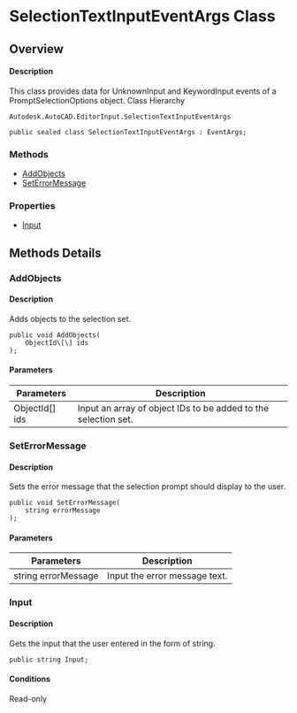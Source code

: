 # SelectionTextInputEventArgs Class

## Overview

#### Description
This class provides data for UnknownInput and KeywordInput events of a PromptSelectionOptions object.
Class Hierarchy
```text
Autodesk.AutoCAD.EditorInput.SelectionTextInputEventArgs
```

```text
public sealed class SelectionTextInputEventArgs : EventArgs;
```

### Methods

- [AddObjects](#addobjects)
- [SetErrorMessage](#seterrormessage)

### Properties

- [Input](#input)


## Methods Details

### AddObjects

#### Description
Adds objects to the selection set.
```text
public void AddObjects(
    ObjectId\[\] ids
);
```

#### Parameters

| Parameters | Description |
| --- | --- |
| ObjectId[] ids | Input an array of object IDs to be added to the selection set. |

### SetErrorMessage

#### Description
Sets the error message that the selection prompt should display to the user.
```text
public void SetErrorMessage(
    string errorMessage
);
```

#### Parameters

| Parameters | Description |
| --- | --- |
| string errorMessage | Input the error message text. |

### Input

#### Description
Gets the input that the user entered in the form of string.
```text
public string Input;
```

#### Conditions
Read-only